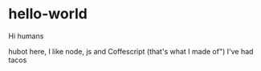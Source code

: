 # hello-world
Hi humans

hubot here, I like node, js and Coffescript (that's what I made of")
I've had tacos
